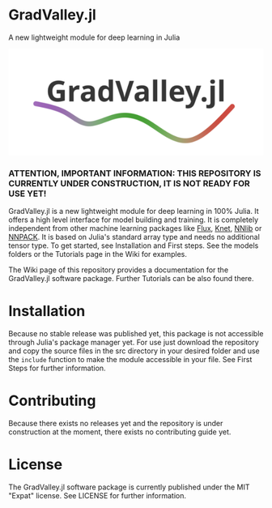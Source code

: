 # GradValley.jl
A new lightweight module for deep learning in Julia

![My Image](logo.png)

### ATTENTION, IMPORTANT INFORMATION: THIS REPOSITORY IS CURRENTLY UNDER CONSTRUCTION, IT IS NOT READY FOR USE YET!

GradValley.jl is a new lightweight module for deep learning in 100% Julia. It offers a high level interface for model building and training. It is completely independent from other machine learning packages like [Flux](https://github.com/FluxML/Flux.jl), [Knet](https://github.com/denizyuret/Knet.jl), [NNlib](https://github.com/FluxML/NNlib.jl) or [NNPACK](https://github.com/Maratyszcza/NNPACK). It is based on Julia's standard array type and needs no additional tensor type. To get started, see Installation and First steps. See the models folders or the Tutorials page in the Wiki for examples.

The Wiki page of this repository provides a documentation for the GradValley.jl software package. Further Tutorials can be also found there.

# Installation
Because no stable release was published yet, this package is not accessible through Julia's package manager yet. For use just download the repository and copy the source files in the src directory in your desired folder and use the ```include``` function to make the module accessible in your file. See First Steps for further information.

# Contributing
Because there exists no releases yet and the repository is under construction at the moment, there exists no contributing guide yet.

# License
The GradValley.jl software package is currently published under the MIT "Expat" license. See LICENSE for further information.
